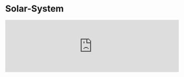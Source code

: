 # Solar-System
<iframe frameborder="0" src="https://itch.io/embed/2638396" width="552" height="167"><a href="https://nandeshboyz.itch.io/solar-system">Solar System by Pinkesh Nandesh</a></iframe>

